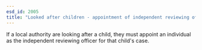 ```yaml
---
esd_id: 2005
title: "Looked after children - appointment of independent reviewing officer"
---
```


If a local authority are looking after a child, they must appoint an individual as the independent reviewing officer for that child's case.

